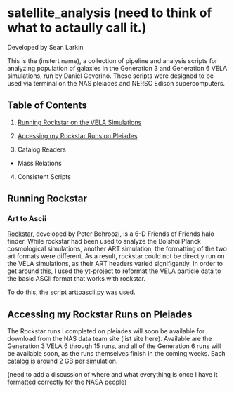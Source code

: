 # satellite_analysis (need to think of what to actaully call it.)

Developed by Sean Larkin

This is the (instert name), a collection of pipeline and analysis scripts for analyzing population of galaxies in the 
Generation 3 and Generation 6 VELA simulations, run by Daniel Ceverino. These scripts were designed to be used via terminal
on the NAS pleiades and NERSC Edison supercomputers. 

## Table of Contents

1. [Running Rockstar on the VELA Simulations](#Running-Rockstar)

2. [Accessing my Rockstar Runs on Pleiades](#Accessing-my-Rockstar-Runs-on-Pleiades)

3. Catalog Readers
- Mass Relations

4. Consistent Scripts






## Running Rockstar 

### Art to Ascii

[Rockstar](https://bitbucket.org/gfcstanford/rockstar/src/master/README.md), developed by Peter Behroozi, is a 6-D Friends of
Friends halo finder. While rockstar had been used to analyze the Bolshoi Planck cosmological simulations, another ART simulation,
the formatting of the two art formats were different. As a result, rockstar could not be directly run on the VELA simulations,
as their ART headers varied signifigantly. In order to get around this, I used the yt-project to reformat the VELA particle data
to the basic ASCII format that works with rockstar.

To do this, the script [arttoascii.py](VELAscripts/arttoascii.py) was used.






## Accessing my Rockstar Runs on Pleiades

The Rockstar runs I completed on pleiades will soon be available for download from the NAS data team site (list site here).
Available are the Generation 3 VELA 6 through 15 runs, and all of the Generation 6 runs will be available soon, as the runs
themselves finish in the coming weeks. Each catalog is around 2 GB per simulation.

(need to add a discussion of where and what everything is once I have it formatted correctly for the NASA people)






